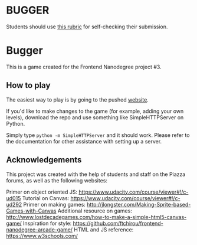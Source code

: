 BUGGER
======

Students should use [this rubric](https://www.udacity.com/course/viewer#!/c-ud015/l-3072058665/m-3072588797) 
for self-checking their submission.

# Bugger

This is a game created for the Frontend Nanodegree project #3. 

## How to play

The easiest way to play is by going to the pushed [website](abustamam.github.io/frontend-nanodegree-arcade-game/). 

If you'd like to make changes to the game (for example, adding your own levels), download the repo and use something like SimpleHTTPServer on Python.

Simply type `python -m SimpleHTTPServer` and it should work. Please refer to the documentation for other assistance with setting up a server.

## Acknowledgements

This project was created with the help of students and staff on the Piazza forums, as well as the following websites:

Primer on object oriented JS: https://www.udacity.com/course/viewer#!/c-ud015
Tutorial on Canvas: https://www.udacity.com/course/viewer#!/c-ud292
Primer on making games: http://jlongster.com/Making-Sprite-based-Games-with-Canvas
Additional resource on games: http://www.lostdecadegames.com/how-to-make-a-simple-html5-canvas-game/
Inspiration for style: https://github.com/ftchirou/frontend-nanodegree-arcade-game/ 
HTML and JS reference: https://www.w3schools.com/

